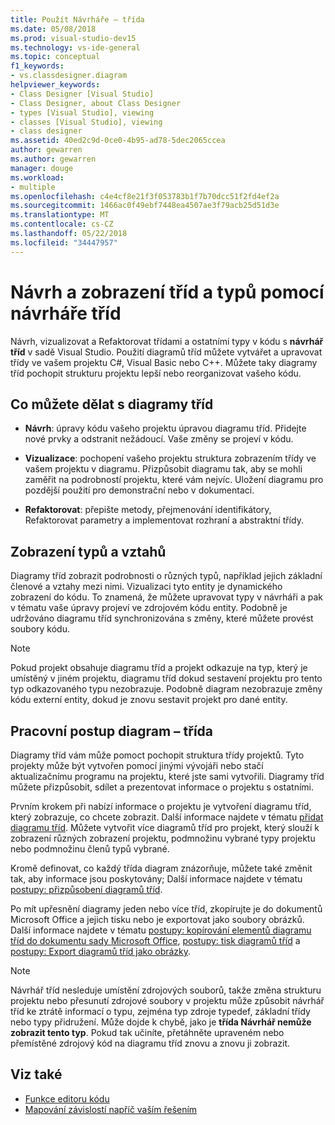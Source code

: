 ```yaml
---
title: Použít Návrháře – třída
ms.date: 05/08/2018
ms.prod: visual-studio-dev15
ms.technology: vs-ide-general
ms.topic: conceptual
f1_keywords:
- vs.classdesigner.diagram
helpviewer_keywords:
- Class Designer [Visual Studio]
- Class Designer, about Class Designer
- types [Visual Studio], viewing
- classes [Visual Studio], viewing
- class designer
ms.assetid: 40ed2c9d-0ce0-4b95-ad78-5dec2065ccea
author: gewarren
ms.author: gewarren
manager: douge
ms.workload:
- multiple
ms.openlocfilehash: c4e4cf8e21f3f053783b1f7b70dcc51f2fd4ef2a
ms.sourcegitcommit: 1466ac0f49ebf7448ea4507ae3f79acb25d51d3e
ms.translationtype: MT
ms.contentlocale: cs-CZ
ms.lasthandoff: 05/22/2018
ms.locfileid: "34447957"
---
```

# <a name="design-and-view-classes-and-types-with-class-designer"></a>Návrh a zobrazení tříd a typů pomocí návrháře tříd

Návrh, vizualizovat a Refaktorovat třídami a ostatními typy v kódu s **návrhář tříd** v sadě Visual Studio. Použití diagramů tříd můžete vytvářet a upravovat třídy ve vašem projektu C#, Visual Basic nebo C++. Můžete taky diagramy tříd pochopit strukturu projektu lepší nebo reorganizovat vašeho kódu.

## <a name="what-you-can-do-with-class-diagrams"></a>Co můžete dělat s diagramy tříd

- **Návrh**: úpravy kódu vašeho projektu úpravou diagramu tříd. Přidejte nové prvky a odstranit nežádoucí. Vaše změny se projeví v kódu.

- **Vizualizace**: pochopení vašeho projektu struktura zobrazením třídy ve vašem projektu v diagramu. Přizpůsobit diagramu tak, aby se mohli zaměřit na podrobností projektu, které vám nejvíc. Uložení diagramu pro pozdější použití pro demonstrační nebo v dokumentaci.

- **Refaktorovat**: přepište metody, přejmenování identifikátory, Refaktorovat parametry a implementovat rozhraní a abstraktní třídy.

## <a name="view-types-and-relationships"></a>Zobrazení typů a vztahů

Diagramy tříd zobrazit podrobnosti o různých typů, například jejich základní členové a vztahy mezi nimi. Vizualizaci tyto entity je dynamického zobrazení do kódu. To znamená, že můžete upravovat typy v návrháři a pak v tématu vaše úpravy projeví ve zdrojovém kódu entity. Podobně je udržováno diagramu tříd synchronizována s změny, které můžete provést soubory kódu.

> [!NOTE]
> Pokud projekt obsahuje diagramu tříd a projekt odkazuje na typ, který je umístěný v jiném projektu, diagramu tříd dokud sestavení projektu pro tento typ odkazovaného typu nezobrazuje. Podobně diagram nezobrazuje změny kódu externí entity, dokud je znovu sestavit projekt pro dané entity.

## <a name="class-diagram-workflow"></a>Pracovní postup diagram – třída

Diagramy tříd vám může pomoct pochopit struktura třídy projektů. Tyto projekty může být vytvořen pomocí jinými vývojáři nebo stačí aktualizačnímu programu na projektu, které jste sami vytvořili. Diagramy tříd můžete přizpůsobit, sdílet a prezentovat informace o projektu s ostatními.

Prvním krokem při nabízí informace o projektu je vytvoření diagramu tříd, který zobrazuje, co chcete zobrazit. Další informace najdete v tématu [přidat diagramu tříd](how-to-add-class-diagrams-to-projects.md). Můžete vytvořit více diagramů tříd pro projekt, který slouží k zobrazení různých zobrazení projektu, podmnožinu vybrané typy projektu nebo podmnožinu členů typů vybrané.

Kromě definovat, co každý třída diagram znázorňuje, můžete také změnit tak, aby informace jsou poskytovány; Další informace najdete v tématu [postupy: přizpůsobení diagramů tříd](how-to-customize-class-diagrams.md).

Po mít upřesnění diagramy jeden nebo více tříd, zkopírujte je do dokumentů Microsoft Office a jejich tisku nebo je exportovat jako soubory obrázků. Další informace najdete v tématu [postupy: kopírování elementů diagramu tříd do dokumentu sady Microsoft Office](how-to-copy-class-diagram-elements-to-a-microsoft-office-document.md), [postupy: tisk diagramů tříd](how-to-print-class-diagrams.md) a [postupy: Export diagramů tříd jako obrázky](how-to-export-class-diagrams-as-images.md).

> [!NOTE]
> Návrhář tříd nesleduje umístění zdrojových souborů, takže změna strukturu projektu nebo přesunutí zdrojové soubory v projektu může způsobit návrhář tříd ke ztrátě informací o typu, zejména typ zdroje typedef, základní třídy nebo typy přidružení. Může dojde k chybě, jako je **třída Návrhář nemůže zobrazit tento typ**. Pokud tak učiníte, přetáhněte upraveném nebo přemístěné zdrojový kód na diagramu tříd znovu a znovu ji zobrazit.

## <a name="see-also"></a>Viz také

- [Funkce editoru kódu](../writing-code-in-the-code-and-text-editor.md)
- [Mapování závislostí napříč vaším řešením](../../modeling/map-dependencies-across-your-solutions.md)